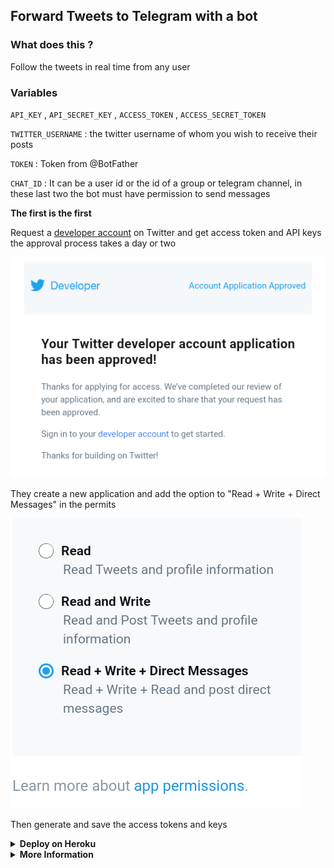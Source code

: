 ## Forward Tweets to Telegram with a bot

### <b>What does this ? </b>

Follow the tweets in real time from any user

### <b>Variables</b>

`API_KEY` , `API_SECRET_KEY` , `ACCESS_TOKEN` , `ACCESS_SECRET_TOKEN`  

`TWITTER_USERNAME` : the twitter username of whom you wish to receive their posts

`TOKEN` : Token from @BotFather

`CHAT_ID` : It can be a user id or the id of a group or telegram channel, in these last two the bot must have permission to send messages

<b>The first is the first</b>

Request a [developer account]( https://developer.twitter.com/  ) on Twitter and get access token and API keys
the approval process takes a day or two

<img src="/image/20210730_011957.png"/>

They create a new application and add the option to "Read + Write + Direct Messages" in the permits

<img src="/image/20210729_135344.png"/>

Then generate and save the access tokens and keys

<details> 
<summary><b>Deploy on Heroku</b></summary> <br> 
<a href="https://heroku.com/deploy?template=https://github.com/inDemocratic/Forward-tweet-bot"> <img height="28px" width="164px" src="https://img.shields.io/badge/Deploy%20To%20Heroku-blueviolet?style=for-the-badge&logo=heroku"> </a> 
</details>

<details>
<summary><b>More Information </b></summary> <br>

[tweepy documentation](https://docs.tweepy.org/en/latest/streaming.html?highlight=Stream#using-stream)

If you want more information you can rely on [this blog](https://platzi.com/blog/extraer-datos-twitter/)
</details>
